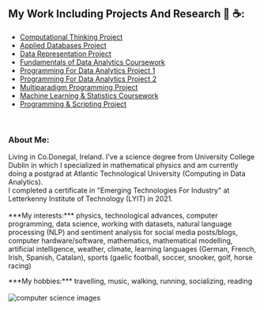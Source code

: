 ## My Work Including Projects And Research :triumph: :coffee::
- [Computational Thinking Project](https://github.com/Ruairi8/compThinking)
- [Applied Databases Project](https://github.com/Ruairi8/python_app_database)
- [Data Representation Project](https://www.github.com/Ruairi8/dataReprnProject)
- [Fundamentals of Data Analytics Coursework](https://www.github.com/Ruairi8/FoDA-assessment)
- [Programming For Data Analytics Project 1](https://github.com/Ruairi8/ProgForDA_Project)
- [Programming For Data Analytics Project 2](https://www.github.com/Ruairi8/ProgDAProject2)
- [Multiparadigm Programming Project](https://www.github.com/Ruairi8/MultiParadigmProg)
- [Machine Learning & Statistics Coursework](https://www.github.com/Ruairi8/machineLearn-Stat2022)
- [Programming & Scripting Project](https://www.github.com/Ruairi8/pands-project)
<br>

### About Me: 
<p>Living in Co.Donegal, Ireland. I've a science degree from University College Dublin in which I specialized in mathematical physics and am currently doing a postgrad at Atlantic Technological University (Computing in Data Analytics).<br>
 I completed a certificate in "Emerging Technologies For Industry" at Letterkenny Institute of Technology (LYIT) in 2021.<br><br>
***My interests:*** physics, technological advances, computer programming, data science, working with datasets, natural language processing (NLP) and sentiment analysis for social media posts/blogs, computer hardware/software, mathematics, mathematical modelling, artificial intelligence, weather, climate, learning languages (German, French, Irish, Spanish, Catalan), sports (gaelic football, soccer, snooker, golf, horse racing)</p>
***My hobbies:*** travelling, music, walking, running, socializing, reading
<br>
<br>
<picture>
 <source media="(prefers-color-scheme: dark)" srcset="https://constructor.university/sites/default/files/styles/header_image/public/2022-11/header_computer_science.jpg?itok=DQbTv_pa">
 <source media="(prefers-color-scheme: light)" srcset="https://www.hw.ac.uk/programmes/img/Subjects/Computer-Science/AI-test-800x600_rdax_725x544s.jpg">
 <img alt="computer science images" src="https://www.youstudy.com/gallery/blog/post/computer-science-and-information-technology.jpg">
</picture>

<!--
**Ruairi8/Ruairi8** is a ✨ _special_ ✨ repository because its `README.md` (this file) appears on your GitHub profile.

Here are some ideas to get you started:

- 🔭 I’m currently working on ...
- 🌱 I’m currently learning ...
- 👯 I’m looking to collaborate on ...
- 🤔 I’m looking for help with ...
- 💬 Ask me about ...
- 📫 How to reach me: ...
- 😄 Pronouns: ...
- ⚡ Fun fact: ...
-->
